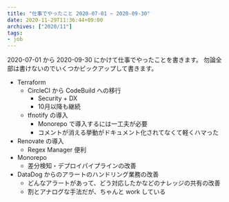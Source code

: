 ```yaml
---
title: "仕事でやったこと 2020-07-01 ~ 2020-09-30"
date: 2020-11-29T11:36:44+09:00
archives: ["2020/11"]
tags:
- job
---
```


2020-07-01 から 2020-09-30 にかけて仕事でやったことを書きます。
勿論全部は書けないのでいくつかピックアップして書きます。

* Terraform
  * CircleCI から CodeBuild への移行
    * Security + DX
    * 10月以降も継続
  * tfnotify の導入
    * Monorepo で導入するには一工夫が必要
    * コメントが消える挙動がドキュメント化されてなくて軽くハマった
* Renovate の導入
  * Regex Manager 便利
* Monorepo
  * 差分検知・デプロイパイプラインの改善
* DataDog からのアラートのハンドリング業務の改善
  * どんなアラートがあって、どう対応したかなどのナレッジの共有の改善
  * 割とアナログな手法だが、ちゃんと work している
